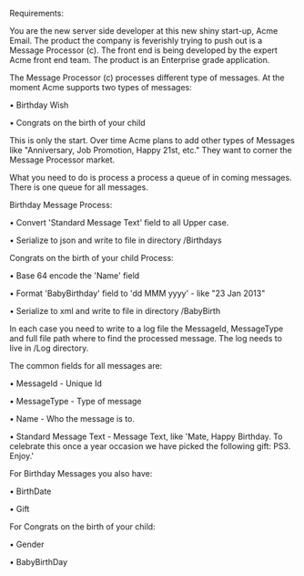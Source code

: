 Requirements:

You are the new server side developer at this new shiny start-up, Acme Email. The product the company is feverishly trying to push out is a Message Processor (c). The front end is being developed by the expert Acme front end team. The product is an Enterprise grade application.

The Message Processor (c) processes different type of messages. At the moment Acme supports two types of messages:

•             Birthday Wish

•             Congrats on the birth of your child

This is only the start. Over time Acme plans to add other types of Messages like "Anniversary, Job Promotion, Happy 21st, etc." They want to corner the Message Processor market.

What you need to do is process a process a queue of in coming messages. There is one queue for all messages.

Birthday Message Process:

•             Convert 'Standard Message Text' field to all Upper case.

•             Serialize to json and write to file in directory /Birthdays

Congrats on the birth of your child Process:

•             Base 64 encode the 'Name' field

•             Format 'BabyBirthday' field to 'dd MMM yyyy' - like "23 Jan 2013"

•             Serialize to xml and write to file in directory /BabyBirth

In each case you need to write to a log file the MessageId, MessageType and full file path where to find the processed message. The log needs to live in /Log directory.

The common fields for all messages are:

•             MessageId - Unique Id

•             MessageType - Type of message

•             Name - Who the message is to.

•             Standard Message Text - Message Text, like 'Mate, Happy Birthday. To celebrate this once a year occasion we have picked the following gift: PS3. Enjoy.'

For Birthday Messages you also have:

•             BirthDate

•             Gift

For Congrats on the birth of your child:

•             Gender

•             BabyBirthDay
